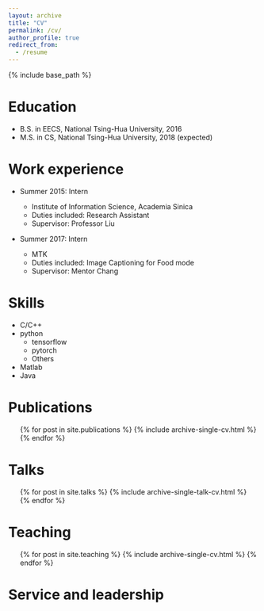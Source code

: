 ```yaml
---
layout: archive
title: "CV"
permalink: /cv/
author_profile: true
redirect_from:
  - /resume
---
```


{% include base_path %}

Education
======
* B.S. in EECS, National Tsing-Hua University, 2016
* M.S. in CS, National Tsing-Hua University, 2018 (expected)

Work experience
======
* Summer 2015: Intern
  * Institute of Information Science, Academia Sinica
  * Duties included: Research Assistant
  * Supervisor: Professor Liu

* Summer 2017: Intern
  * MTK
  * Duties included: Image Captioning for Food mode
  * Supervisor: Mentor Chang
  
Skills
======
* C/C++
* python
  * tensorflow
  * pytorch
  * Others
* Matlab
* Java

Publications
======
  <ul>{% for post in site.publications %}
    {% include archive-single-cv.html %}
  {% endfor %}</ul>
  
Talks
======
  <ul>{% for post in site.talks %}
    {% include archive-single-talk-cv.html %}
  {% endfor %}</ul>
  
Teaching
======
  <ul>{% for post in site.teaching %}
    {% include archive-single-cv.html %}
  {% endfor %}</ul>
  
Service and leadership
======
<!-- * Currently signed in to 43 different slack teams -->
